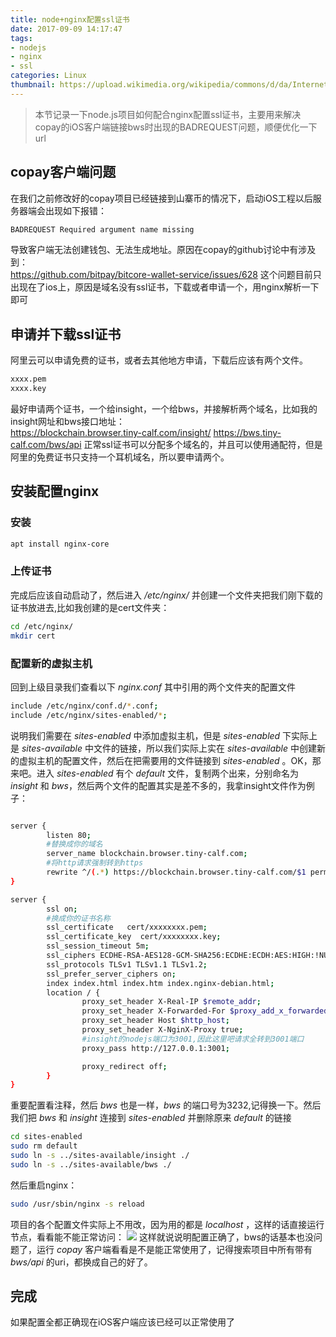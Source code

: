 ```yaml
---
title: node+nginx配置ssl证书
date: 2017-09-09 14:17:47
tags:
- nodejs
- nginx
- ssl
categories: Linux
thumbnail: https://upload.wikimedia.org/wikipedia/commons/d/da/Internet2.jpg
---
```


> 本节记录一下node.js项目如何配合nginx配置ssl证书，主要用来解决copay的iOS客户端链接bws时出现的BADREQUEST问题，顺便优化一下url

## copay客户端问题
在我们之前修改好的copay项目已经链接到山寨币的情况下，启动iOS工程以后服务器端会出现如下报错：

```bash
BADREQUEST Required argument name missing
```

导致客户端无法创建钱包、无法生成地址。原因在copay的github讨论中有涉及到：<br>
https://github.com/bitpay/bitcore-wallet-service/issues/628
这个问题目前只出现在了ios上，原因是域名没有ssl证书，下载或者申请一个，用nginx解析一下即可

## 申请并下载ssl证书
阿里云可以申请免费的证书，或者去其他地方申请，下载后应该有两个文件。

```bash
xxxx.pem
xxxx.key
```

最好申请两个证书，一个给insight，一个给bws，并接解析两个域名，比如我的insight网址和bws接口地址：<br>
https://blockchain.browser.tiny-calf.com/insight/
https://bws.tiny-calf.com/bws/api
正常ssl证书可以分配多个域名的，并且可以使用通配符，但是阿里的免费证书只支持一个耳机域名，所以要申请两个。

## 安装配置nginx
### 安装

```bash
apt install nginx-core
```
### 上传证书
完成后应该自动启动了，然后进入 */etc/nginx/* 并创建一个文件夹把我们刚下载的证书放进去,比如我创建的是cert文件夹：
```bash
cd /etc/nginx/
mkdir cert
```
### 配置新的虚拟主机

回到上级目录我们查看以下 *nginx.conf* 其中引用的两个文件夹的配置文件
```bash
include /etc/nginx/conf.d/*.conf;
include /etc/nginx/sites-enabled/*;
```
说明我们需要在 *sites-enabled* 中添加虚拟主机，但是 *sites-enabled* 下实际上是 *sites-available* 中文件的链接，所以我们实际上实在 *sites-available* 中创建新的虚拟主机的配置文件，然后在把需要用的文件链接到 *sites-enabled* 。OK，那来吧。进入 *sites-enabled*
有个 *default* 文件，复制两个出来，分别命名为 *insight* 和 *bws*，然后两个文件的配置其实是差不多的，我拿insight文件作为例子：
```bash

server {
        listen 80;
        #替换成你的域名
        server_name blockchain.browser.tiny-calf.com;
        #将http请求强制转到https
        rewrite ^/(.*) https://blockchain.browser.tiny-calf.com/$1 permanent;
}

server {
        ssl on;
        #换成你的证书名称
        ssl_certificate   cert/xxxxxxxx.pem;
        ssl_certificate_key  cert/xxxxxxxx.key;
        ssl_session_timeout 5m;
        ssl_ciphers ECDHE-RSA-AES128-GCM-SHA256:ECDHE:ECDH:AES:HIGH:!NULL:!aNULL:!MD5:!ADH:!RC4;
        ssl_protocols TLSv1 TLSv1.1 TLSv1.2;
        ssl_prefer_server_ciphers on;
        index index.html index.htm index.nginx-debian.html;
        location / {
                proxy_set_header X-Real-IP $remote_addr;
                proxy_set_header X-Forwarded-For $proxy_add_x_forwarded_for;
                proxy_set_header Host $http_host;
                proxy_set_header X-NginX-Proxy true;
                #insight的nodejs端口为3001,因此这里吧请求全转到3001端口
                proxy_pass http://127.0.0.1:3001;

                proxy_redirect off;
        }
}

```

重要配置看注释，然后 *bws* 也是一样，*bws* 的端口号为3232,记得换一下。然后我们把 *bws* 和 *insight* 连接到 *sites-enabled* 并删除原来 *default* 的链接
```bash
cd sites-enabled
sudo rm default
sudo ln -s ../sites-available/insight ./
sudo ln -s ../sites-available/bws ./
```
然后重启nginx：

```bash
sudo /usr/sbin/nginx -s reload
```
项目的各个配置文件实际上不用改，因为用的都是 *localhost* ，这样的话直接运行节点，看看能不能正常访问：
![](http://www.tiny-calf.com/content/images/2017/07/2017-07-24-09-14-52----.png)
这样就说说明配置正确了，bws的话基本也没问题了，运行 *copay* 客户端看看是不是能正常使用了，记得搜索项目中所有带有 *bws/api* 的uri，都换成自己的好了。
## 完成
如果配置全都正确现在iOS客户端应该已经可以正常使用了
